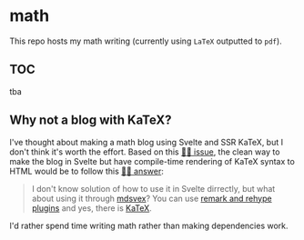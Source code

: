 # math

This repo hosts my math writing (currently using `LaTeX` outputted to `pdf`).

## TOC

tba

## Why not a blog with KaTeX?

I've thought about making a math blog using Svelte and SSR KaTeX, but I don't think it's worth the effort. Based on this [🐙🐱 issue](https://github.com/sveltejs/svelte/issues/6651), the clean way to make the blog in Svelte but have compile-time rendering of KaTeX syntax to HTML would be to follow this [🐙🐱 answer](https://github.com/sveltejs/svelte/issues/6651#issuecomment-898951252):

> I don't know solution of how to use it in Svelte dirrectly, but what about using it through [mdsvex](https://github.com/pngwn/MDsveX)? You can use [remark and rehype plugins](https://mdsvex.com/docs#remarkplugins--rehypeplugins) and yes, there is [KaTeX](https://github.com/remarkjs/remark-math/tree/HEAD/packages/rehype-katex).

I'd rather spend time writing math rather than making dependencies work.
